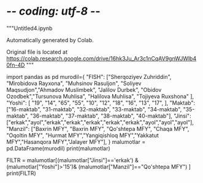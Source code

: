 # -*- coding: utf-8 -*-
"""Untitled4.ipynb

Automatically generated by Colab.

Original file is located at
    https://colab.research.google.com/drive/16hk3Ju_Ar3c1nCqAV9gnWJWlb40fn-4D
"""

import pandas  as pd
murodil={
    "FISH": ["Sherqoziyev Zuhriddin", "Mirobidova Rayxona", "Muhsinov Rasuljon", "Soliyev Maqsudjon","Ahmadov Muslimbek", "Jalilov Durbek", "Obidov Ozodbek","Tursunova Muhlisa", "Halilova Muhlisa", "Tojiyeva Ruxshona" ],
    "Yoshi": [ "19", "14", "65", "55", "10", "12", "18", "16", "13", "17", ],
    "Maktab": ["16-maktab", "31-maktab", "32-maktab", "33-maktab", "34-maktab", "35-maktab", "36-maktab", "37-maktab", "38-maktab", "40-maktab"],
    "Jinsi": ["erkak","ayol","erkak","erkak","erkak","erkak","erkak","ayol","ayol","ayol"],
    "Manzil": ["Baxrin MFY", "Baxrin MFY", "Qo'shtepa MFY", "Chaqa MFY", "Oqoltin MFY", "Hurmat MFY","Yangiqishloq MFY","Yakkatut MFY","Hasanqora MFY","Jalayer MFY"],
}
malumotlar = pd.DataFrame(murodil)
print(malumotlar)

FILTR = malumotlar[(malumotlar["Jinsi"]=='erkak') & (malumotlar["Yoshi"]>'15')& (malumotlar["Manzil"]=="Qo'shtepa MFY") ]
print(FILTR)
